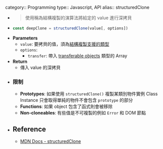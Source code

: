 category:: Programming
type:: Javascript, API
alias:: structuredClone

- > 使用稱為結構複製的演算法將給定的 value 進行深拷貝
- ```javascript
  const deepClone = structuredClone(value[, options])
  ```
- **Parameters**
	- `value`: 要拷貝的值，須為[結構複製支援的類型](https://developer.mozilla.org/zh-CN/docs/Web/API/Web_Workers_API/Structured_clone_algorithm#%E6%94%AF%E6%8C%81%E7%9A%84%E7%B1%BB%E5%9E%8B)
	- `options`:
		- `transfer`: 帶入 [transferable objects](https://developer.mozilla.org/en-US/docs/Web/API/Web_Workers_API/Transferable_objects) 類型的 Array
- **Return**
	- 傳入 value 的深拷貝
- ### 限制
	- **Prototypes**: 如果使用 `structuredClone()` 複製某類別物件實例 Class Instance 只會取得單純的物件不會包含 `prototype` 的部分
	- **Functions**: 如果 object 包含了函式則會被移除
	- **Non-cloneables**: 有些值是不可複製的例如 `Error` 和 DOM 節點
- ## Reference
	- [MDN Docs - structuredClone](https://developer.mozilla.org/en-US/docs/Web/API/structuredClone)